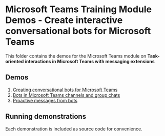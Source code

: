 # Microsoft Teams Training Module Demos - Create interactive conversational bots for Microsoft Teams

This folder contains the demos for the Microsoft Teams module on **Task-oriented interactions in Microsoft Teams with messaging extensions**

## Demos

1. [Creating conversational bots for Microsoft Teams](./01-learn-msteams-bots)
1. [Bots in Microsoft Teams channels and group chats](./02-learn-msteams-bots)
1. [Proactive messages from bots](./03-learn-msteams-bots)

## Running demonstrations

Each demonstration is included as source code for convenience.
